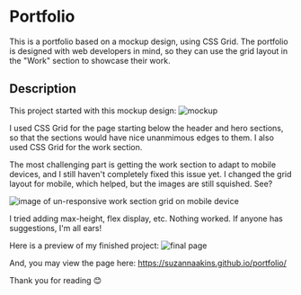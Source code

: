 # Portfolio

This is a portfolio based on a mockup design, using CSS Grid. The portfolio is designed with web developers in mind, so they can use the grid layout in the "Work" section to showcase their work. 

## Description

This project started with this mockup design: ![mockup](./assets/images/portfolio-mockup.gif)

I used CSS Grid for the page starting below the header and hero sections, so that the sections would have nice unanmimous edges to them.  I also used CSS Grid for the work section.  

The most challenging part is getting the work section to adapt to mobile devices, and I still haven't completely fixed this issue yet.  I changed the grid layout for mobile, which helped, but the images are still squished. See?

![image of un-responsive work section grid on mobile device](.assets/images/squished.png) 

I tried adding max-height, flex display, etc.  Nothing worked.  If anyone has suggestions, I'm all ears!

Here is a preview of my finished project: 
![final page](.assets/images/finalpage.png)

And, you may view the page here: https://suzannaakins.github.io/portfolio/

Thank you for reading :blush:
